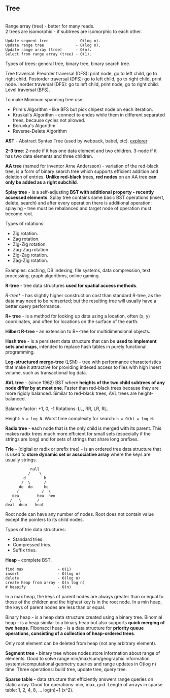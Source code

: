 Tree
-

<br>Range array (tree) - better for many reads.
<br>2 trees are isomorphic - if subtrees are isomorphic to each other.

````
Update segment tree            - O(log n).
Update range tree              - O(log n).
Update range array (tree)      - O(n).
Select from range array (tree) - O(1).
````

Types of trees: general tree, binary tree, binary search tree.

Tree traversal:
Preorder traversal (DFS): print node, go to left child, go to right child.
Postorder traversal (DFS): go to left child, go to right child, print node.
Inorder traversal (DFS): go to left child, print node, go to right child.
Level traversal (BFS).

To make Minimum spanning tree use:
* Prim's Algorithm - like BFS but pick chipest node on each iteration.
* Kruskal's Algorithm - connect to endes while them in different separated trees, because cycles not allowed.
* Boruvka's Algorithm
* Reverse-Delete Algorithm

**AST** - Abstract Syntax Tree (used by webpack, babel, etc).
[explorer](https://astexplorer.net/)

**2–3 tree**:
2-node if it has one data element and two children.
3-node if it has two data elements and three children.

**AA tree** (named for inventor Arne Andersson) - variation of the red-black tree,
is a form of binary search tree which supports efficient addition and deletion of entries.
**Unlike red-black** trees, **red nodes** on an AA tree **can only be added as a right subchild**.

**Splay tree** - is a self-adjusting **BST with additional property - recently accessed elements**.
Splay tree contains same basic BST operations (insert, delete, search) and after every operation
there is additional operation: splaying - tree must be rebalanced and target node of operation must become root.

Types of rotations:
* Zig rotation.
* Zag rotation.
* Zig-Zig rotation.
* Zag-Zag rotation.
* Zig-Zag rotation.
* Zag-Zig rotation.

Examples: caching, DB indexing, file systems, data compression, text processing, graph algorithms, online gaming.

**R-tree** - tree data structures **used for spatial access methods**.

**R*-tree** - has slightly higher construction cost than standard R-tree,
as the data may need to be reinserted;
but the resulting tree will usually have a better query performance.

**R+ tree** - is a method for looking up data using a location, often (x, y) coordinates,
and often for locations on the surface of the earth.

**Hilbert R-tree** - an extension to B+-tree for multidimensional objects.

**Hash tree** - is a persistent data structure that can be **used to implement sets and maps**,
intended to replace hash tables in purely functional programming.

**Log-structured merge-tree** (LSM) - tree with performance characteristics that make it attractive
for providing indexed access to files with high insert volume, such as transactional log data.

**AVL tree** - (since 1962) BST where **heights of the two child subtrees of any node differ by at most one**.
Faster than red–black trees because they are more rigidly balanced.
Similar to red–black trees, AVL trees are height-balanced.

Balance factor: +1, 0, -1
Rotations: LL, RR, LR, RL.

Height: `h = log N`.
Worst time complexity for search: `h = O(h) = log N`.

**Radix tree** - each node that is the only child is merged with its parent.
This makes radix trees much more efficient for small sets
(especially if the strings are long) and for sets of strings
that share long prefixes.

**Trie** - (digital or radix or prefix tree) - is an ordered tree data structure
that is used to **store dynamic set or associative array** where the keys are usually strings.

````
           null
          /    \
        d        h
       /  \      /
      de  do     he
     /          /  \
   dea        hea  hen
  /   \       /
deal  dear   heat
````

Root node can have any number of nodes.
Root does not contain value except the pointers to its child nodes.

Types of trie data structures:
* Standard tries.
* Compressed tries.
* Suffix tries.

**Heap** - complete BST.
````
find max               - O(1)
insert                 - O(log n)
delete                 - O(log n)
create heap from array - O(n log n)
# heapify              - O(n)
````

In a max heap, the keys of parent nodes are always greater than or equal to those of the children
and the highest key is in the root node.
In a min heap, the keys of parent nodes are less than or equal.

Binary heap - is a heap data structure created using a binary tree.
Binomial heap - is a heap similar to a binary heap
but also supports **quick merging of two heaps**.
Fibonacci heap - is a data structure for **priority queue operations,
consisting of a collection of heap-ordered trees**.

Only root element can be deleted from heap (not any arbitrary element).

**Segment tree** - binary tree whose nodes store information about range of elements.
Good to solve range min/max/sum/geographic information systems/computational geometry
queries and range updates in O(log n) time.
Three operations: build tree, update tree, query tree.

**Sparse table** - data structure that efficiently answers range queries on static array.
Good for operations: min, max, gcd.
Length of arrays in sparse table: 1, 2, 4, 8, ... log(n)+1 (x^2).
